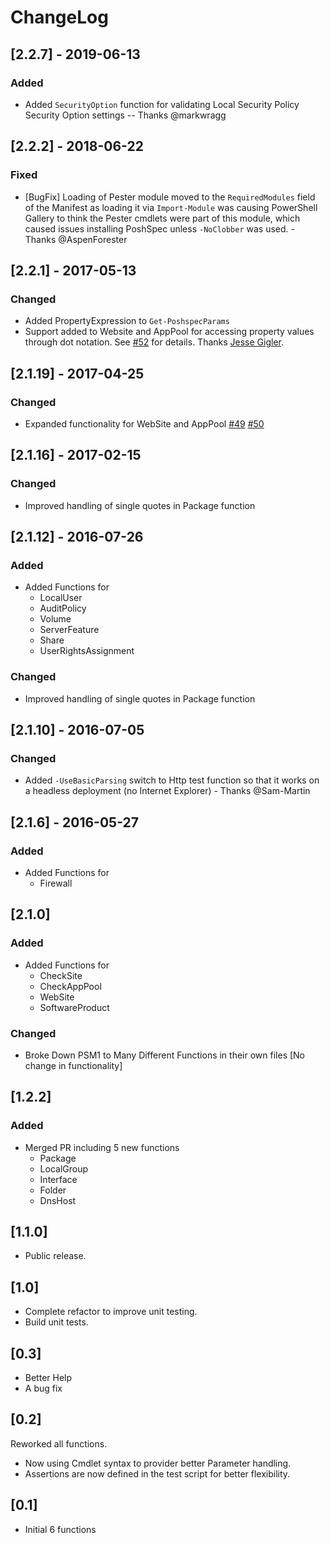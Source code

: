 # ChangeLog

## [2.2.7] - 2019-06-13

### Added
* Added `SecurityOption` function for validating Local Security Policy Security Option settings -- Thanks @markwragg

## [2.2.2] - 2018-06-22

### Fixed
* [BugFix] Loading of Pester module moved to the `RequiredModules` field of the Manifest as loading it via `Import-Module` was causing PowerShell Gallery to think the Pester cmdlets were part of this module, which caused issues installing PoshSpec unless `-NoClobber` was used. - Thanks @AspenForester

## [2.2.1] - 2017-05-13

### Changed
* Added PropertyExpression to `Get-PoshspecParams`
* Support added to Website and AppPool for accessing property values through dot notation.
See [#52](https://github.com/Ticketmaster/poshspec/pull/52) for details. Thanks [Jesse Gigler](https://github.com/jgigler).

## [2.1.19] - 2017-04-25

### Changed
* Expanded functionality for WebSite and AppPool [#49](https://github.com/Ticketmaster/poshspec/pull/49) [#50](https://github.com/Ticketmaster/poshspec/pull/50)

## [2.1.16] - 2017-02-15

### Changed
* Improved handling of single quotes in Package function

## [2.1.12] - 2016-07-26

### Added
* Added Functions for
  * LocalUser
  * AuditPolicy
  * Volume
  * ServerFeature
  * Share
  * UserRightsAssignment

### Changed
* Improved handling of single quotes  in Package function

## [2.1.10] - 2016-07-05

### Changed
* Added `-UseBasicParsing` switch to Http test function so that it works on a headless deployment (no Internet Explorer) - Thanks @Sam-Martin

## [2.1.6] - 2016-05-27

### Added
* Added Functions for
  * Firewall

## [2.1.0]

### Added
* Added Functions for
  * CheckSite
  * CheckAppPool
  * WebSite
  * SoftwareProduct

### Changed
* Broke Down PSM1 to Many Different Functions in their own files [No change in functionality]

## [1.2.2]

### Added
* Merged PR including 5 new functions
  * Package
  * LocalGroup
  * Interface
  * Folder
  * DnsHost

## [1.1.0]

* Public release.

## [1.0]

* Complete refactor to improve unit testing.
* Build unit tests.

## [0.3]

* Better Help
* A bug fix

## [0.2]

Reworked all functions.
 * Now using Cmdlet syntax to provider better Parameter handling.
 * Assertions are now defined in the test script for better flexibility.

## [0.1]

* Initial 6 functions
